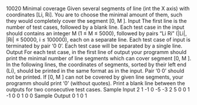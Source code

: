10020 Minimal coverage
Given several segments of line (int the X axis) with coordinates [Li, Ri]. You are to choose the minimal
amount of them, such they would completely cover the segment [0, M ].
Input
The first line is the number of test cases, followed by a blank line.
Each test case in the input should contains an integer M (1 ≤ M ≤ 5000), followed by pairs “Li Ri”
(|Li|, |Ri| ≤ 50000, i ≤ 100000), each on a separate line. Each test case of input is terminated by pair
‘0 0’.
Each test case will be separated by a single line.
Output
For each test case, in the first line of output your programm should print the minimal number of line
segments which can cover segment [0, M ]. In the following lines, the coordinates of segments, sorted
by their left end (Li), should be printed in the same format as in the input. Pair ‘0 0’ should not be
printed. If [0, M ] can not be covered by given line segments, your programm should print ‘0’ (without
quotes).
Print a blank line between the outputs for two consecutive test cases.
Sample Input
2
1
-1 0
-5 -3
2 5
0 0
1
-1 0
0 1
0 0
Sample Output
0
1
0 1
